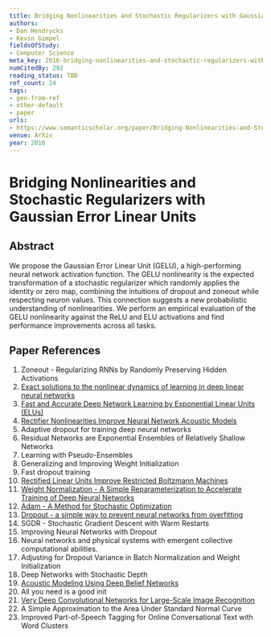 ```yaml
---
title: Bridging Nonlinearities and Stochastic Regularizers with Gaussian Error Linear Units
authors:
- Dan Hendrycks
- Kevin Gimpel
fieldsOfStudy:
- Computer Science
meta_key: 2016-bridging-nonlinearities-and-stochastic-regularizers-with-gaussian-error-linear-units
numCitedBy: 292
reading_status: TBD
ref_count: 24
tags:
- gen-from-ref
- other-default
- paper
urls:
- https://www.semanticscholar.org/paper/Bridging-Nonlinearities-and-Stochastic-Regularizers-Hendrycks-Gimpel/4361e64f2d12d63476fdc88faf72a0f70d9a2ffb?sort=total-citations
venue: ArXiv
year: 2016
---
```


# Bridging Nonlinearities and Stochastic Regularizers with Gaussian Error Linear Units

## Abstract

We propose the Gaussian Error Linear Unit (GELU), a high-performing neural network activation function. The GELU nonlinearity is the expected transformation of a stochastic regularizer which randomly applies the identity or zero map, combining the intuitions of dropout and zoneout while respecting neuron values. This connection suggests a new probabilistic understanding of nonlinearities. We perform an empirical evaluation of the GELU nonlinearity against the ReLU and ELU activations and find performance improvements across all tasks.

## Paper References

1. Zoneout - Regularizing RNNs by Randomly Preserving Hidden Activations
2. [Exact solutions to the nonlinear dynamics of learning in deep linear neural networks](2014-exact-solutions-to-the-nonlinear-dynamics-of-learning-in-deep-linear-neural-networks)
3. [Fast and Accurate Deep Network Learning by Exponential Linear Units (ELUs)](2016-fast-and-accurate-deep-network-learning-by-exponential-linear-units-elus)
4. [Rectifier Nonlinearities Improve Neural Network Acoustic Models](2013-rectifier-nonlinearities-improve-neural-network-acoustic-models)
5. Adaptive dropout for training deep neural networks
6. Residual Networks are Exponential Ensembles of Relatively Shallow Networks
7. Learning with Pseudo-Ensembles
8. Generalizing and Improving Weight Initialization
9. Fast dropout training
10. [Rectified Linear Units Improve Restricted Boltzmann Machines](2010-rectified-linear-units-improve-restricted-boltzmann-machines)
11. [Weight Normalization - A Simple Reparameterization to Accelerate Training of Deep Neural Networks](2016-weight-normalization-a-simple-reparameterization-to-accelerate-training-of-deep-neural-networks)
12. [Adam - A Method for Stochastic Optimization](2015-adam-a-method-for-stochastic-optimization)
13. [Dropout - a simple way to prevent neural networks from overfitting](2014-dropout-a-simple-way-to-prevent-neural-networks-from-overfitting)
14. SGDR - Stochastic Gradient Descent with Warm Restarts
15. Improving Neural Networks with Dropout
16. Neural networks and physical systems with emergent collective computational abilities.
17. Adjusting for Dropout Variance in Batch Normalization and Weight Initialization
18. Deep Networks with Stochastic Depth
19. [Acoustic Modeling Using Deep Belief Networks](2012-acoustic-modeling-using-deep-belief-networks)
20. All you need is a good init
21. [Very Deep Convolutional Networks for Large-Scale Image Recognition](2014-vggnet.md)
22. A Simple Approximation to the Area Under Standard Normal Curve
23. Improved Part-of-Speech Tagging for Online Conversational Text with Word Clusters
